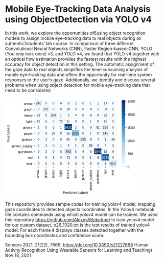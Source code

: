 # Mobile Eye-Tracking Data Analysis using ObjectDetection via YOLO v4

 In this work, we explore the opportunities of6using object recognition models to assign mobile eye–tracking data to real objects during an authentic7students’ lab course.  In comparison of three different Convolutional Neural Networks (CNN), Faster Region-based–CNN, YOLO (You only look once) v3, and YOLO v4, we found that YOLO v4 together with an optical flow estimation provides the fastest results with the highest accuracy for object detection in this setting. The automatic assignment of the gaze data to real objects simplifies the time–consuming analysis of mobile eye–tracking data and offers the opportunity for real-time system responses to the user’s gaze. Additionally, we identify and discuss several problems when using object detection for mobile eye-tracking data that need to be considered

![Disparity Output](https://github.com/niharika158/Eye-tracking-Data-Analysis/blob/main/yolov4.png)

This repository provides sample codes for training yolov4 model, mapping gaze coordinates to detected objects coordinates.
In the Yolov4 notebook file contains commands using which yolov4 model can be trained. 
We used this repository https://github.com/AlexeyAB/darknet to train yolov4 model for our custom dataset.
p26_1920.txt is the test results of trained yolov4 model. For each frame it displays classes detected together with the bounding box coordinates and confidence score.

Sensors 2021, 21(22), 7668; https://doi.org/10.3390/s21227668 Human Activity Recognition Using Wearable Sensors for Learning and Teaching) · Nov 18, 2021
